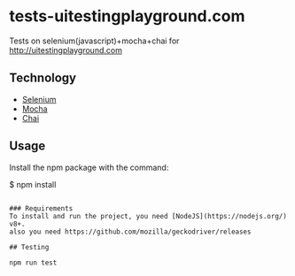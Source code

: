 # tests-uitestingplayground.com
Tests on selenium(javascript)+mocha+chai for http://uitestingplayground.com

## Technology
- [Selenium](https://www.selenium.dev)
- [Mocha](https://mochajs.org)
- [Chai](https://www.chaijs.com)

## Usage
Install the npm package with the command:

$ npm install
```

### Requirements
To install and run the project, you need [NodeJS](https://nodejs.org/) v8+.
also you need https://github.com/mozilla/geckodriver/releases

## Testing

npm run test
```